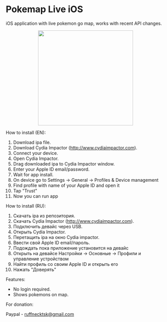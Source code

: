 # Pokemap Live iOS
iOS application with live pokemon go map, works with recent API changes.

<p align="center">
  <img src="https://github.com/ruffnecktsk/pokemap_live_ios/blob/master/Simulator.png" width="300"/>
</p>

How to install (EN):

1. Download ipa file.
2. Download Cydia Impactor (http://www.cydiaimpactor.com).
3. Connect your device.
4. Open Cydia Impactor.
5. Drag downloaded ipa to Cydia Impactor window.
6. Enter your Apple ID email/password.
7. Wait for app install.
8. On device go to Settings -> General -> Profiles & Device management
9. Find profile with name of your Apple ID and open it
10. Tap "Trust"
11. Now you can run app

How to install (RU):

1. Скачать ipa из репозитория.
2. Скачать Cydia Impactor (http://www.cydiaimpactor.com).
3. Подключить девайс через USB.
4. Открыть Cydia Impactor.
5. Перетащить ipa на окно Cydia impactor.
6. Ввести свой Apple ID email/пароль.
7. Подождать пока приложение установится на девайс
8. Открыть на девайсе Настройки -> Основные -> Профили и управление устройством
9. Найти профиль со своим Apple ID и открыть его
10. Нажать "Доверять"


Features:

- No login required. 
- Shows pokemons on map. 

For donation:

Paypal - ruffnecktsk@gmail.com
